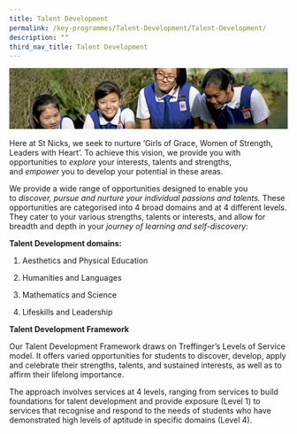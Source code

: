 ```yaml
---
title: Talent Development
permalink: /key-programmes/Talent-Development/Talent-Development/
description: ""
third_nav_title: Talent Development
---
```

![](/images/Learning-@-St-Nicks_v2.jpg)


Here at St Nicks, we seek to nurture ‘Girls of Grace, Women of Strength, Leaders with Heart’. To achieve this vision, we provide you with opportunities to <i>explore</i> your interests, talents and strengths, and <i>empower</i> you to develop your potential in these areas.   
  
  
We provide a wide range of opportunities designed to enable you to <i>discover, pursue and nurture your individual passions and talents.</i> These opportunities are categorised into 4 broad domains and at 4 different levels. They cater to your various strengths, talents or interests, and allow for breadth and depth in your <i>journey of learning and self-discovery</i>:  
  
<b>Talent Development domains:</b>

1.  Aesthetics and Physical Education
2.  Humanities and Languages  
    
3.  Mathematics and Science  
    
4.  Lifeskills and Leadership


<b>Talent Development Framework</b>  
  
Our Talent Development Framework draws on Treffinger’s Levels of Service model. It offers varied opportunities for students to discover, develop, apply and celebrate their strengths, talents, and sustained interests, as well as to affirm their lifelong importance.  
  
The approach involves services at 4 levels, ranging from services to build foundations for talent development and provide exposure (Level 1) to services that recognise and respond to the needs of students who have demonstrated high levels of aptitude in specific domains (Level 4).